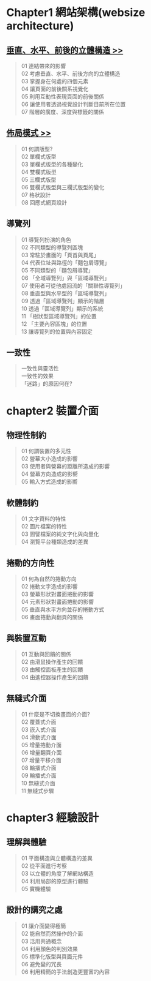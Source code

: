 # Chapter1 網站架構(websize architecture)
## [垂直、水平、前後的立體構造 >>](./垂直_水平_前後的立體構造)
> 01 連結帶來的影響  
> 02 考慮垂直、水平、前後方向的立體構造  
> 03 掌握身在何處的四個元素  
> 04 讓頁面的前後關系視覺化  
> 05 利用互動性表現頁面的前後關係  
> 06 讓使用者透過視覺設計判斷目前所在位置  
> 07 階層的廣度、深度與標籤的關係  

## [佈局模式 >>](./佈局模式)
> 01 何謂版型?  
> 02 單欄式版型  
> 03 單欄式版型的各種變化  
> 04 雙欄式版型  
> 05 三欄式版型  
> 06 雙欄式版型與三欄式版型的變化  
> 07 格狀設計  
> 08 回應式網頁設計  

## 導覽列
> 01 導覽列扮演的角色  
> 02 不同類型的導覽列區塊  
> 03 常駐於畫面的「頁首與頁尾」  
> 04 代表位址與路徑的「麵包屑導覽」  
> 05 不同類型的「麵包屑導覽」   
> 06 「全域導覽列」與「區域導覽列」       
> 07 使用者可從他處回流的「關聯性導覽列」    
> 08 垂直型與水平型的「區域導覽列」    
> 09 透過「區域導覽列」顯示的階層  
> 10 透過「區域導覽列」顯示的系統  
> 11 「樹狀型區域導覽列」的位置  
> 12 「主要內容區塊」的位置  
> 13 讓導覽列的位置與內容固定    

## 一致性
> 一致性與靈活性  
> 一致性的效果  
> 「迷路」的原因何在?  

  
  
# chapter2 裝置介面
## 物理性制約
> 01 何謂裝置的多元性   
> 02 營幕大小造成的影響  
> 03 使用者與營幕的距離所造成的影響  
> 04 營幕方向造成的影嚮  
> 05 輸入方式造成的影嚮  

## 軟體制約
> 01 文字資料的特性   
> 02 圖片檔案的特性    
> 03 圖譬檔案的純文字化與向量化  
> 04 瀏覽平台種類造成的差異  

## 捲動的方向性
> 01 何為自然的捲動方向  
> 02 捲動文字造成的影響  
> 03 螢幕形狀對畫面捲動的影響  
> 04 元素形狀對畫面捲動的影響  
> 05 垂直與水平方向並存的捲動方式  
> 06 畫面捲動與翻頁的關係  

## 與裝置互動
> 01 互動與回饋的關係  
> 02 由滑鼠操作產生的回饋  
> 03 由觸控面板產生的回饋  
> 04 由遙控器操作產生的回饋  

## 無縫式介面
> 01 什麼是不切換畫面的介面?  
> 02 覆蓋式介面  
> 03 嵌入式介面  
> 04 滑動式介面  
> 05 增量捲動介面  
> 06 增量翻頁介面  
> 07 增量平移介面  
> 08 輪播式介面  
> 09 輪播式介面  
> 10 無縫式介面  
> 11 無縫式步驟  

# chapter3 經驗設計
## 理解與體驗
> 01 平面構造與立體構造的差異  
> 02 從平面進行考察  
> 03 以立體的角度了解網站構造  
> 04 利用局部的原型進行體驗  
> 05 實機體驗  

## 設計的講究之處
> 01 讓介面變得極簡  
> 02 能自然而然操作的介面  
> 03 活用共通概念  
> 04 利用顏色的判別效果  
> 05 標準化版型與頁面元件  
> 06 避免變的冗長  
> 06 利用精簡的手法創造更豐富的內容  

